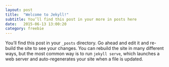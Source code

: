 ```yaml
---
layout: post
title:  "Welcome to Jekyll!"
subtitle: You’ll find this post in your more in posts here
date:   2015-06-13 13:00:20
category: freebie
---
```

You’ll find this post in your `_posts` directory. Go ahead and edit it and re-build the site to see your changes. You can rebuild the site in many different ways, but the most common way is to run `jekyll serve`, which launches a web server and auto-regenerates your site when a file is updated.

